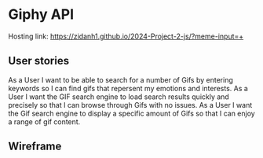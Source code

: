 # Giphy API

Hosting link: https://zidanh1.github.io/2024-Project-2-js/?meme-input=+

## User stories

As a User I want to be able to search for a number of Gifs by entering keywords so I can find gifs that repersent my emotions and interests.
As a User I want the GIF search engine to load search results quickly and precisely so that I can browse through Gifs with no issues.
As a User I want the Gif search engine to display a specific amount of Gifs so that I can enjoy a range of gif content.

## Wireframe
